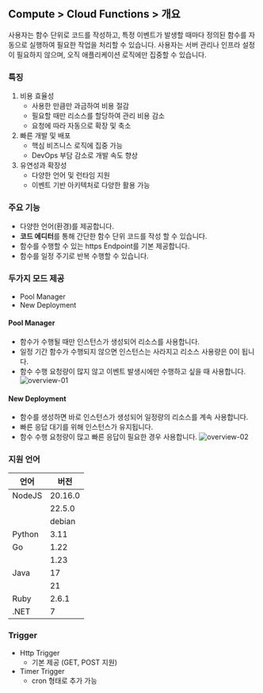 ## Compute > Cloud Functions > 개요
사용자는 함수 단위로 코드를 작성하고, 특정 이벤트가 발생할 때마다 정의된 함수를 자동으로 실행하여 필요한 작업을 처리할 수 있습니다. 사용자는 서버 관리나 인프라 설정이 필요하지 않으며, 오직 애플리케이션 로직에만 집중할 수 있습니다.

### 특징
1. 비용 효율성
    - 사용한 만큼만 과금하여 비용 절감
    - 필요할 때만 리소스를 할당하여 관리 비용 감소
    - 요청에 따라 자동으로 확장 및 축소
2. 빠른 개발 및 배포
    - 핵심 비즈니스 로직에 집중 가능
    - DevOps 부담 감소로 개발 속도 향상
3. 유연성과 확장성
    - 다양한 언어 및 런타임 지원
    - 이벤트 기반 아키텍처로 다양한 활용 가능

### 주요 기능
- 다양한 언어(환경)를 제공합니다.
- **코드 에디터**를 통해 간단한 함수 단위 코드를 작성 할 수 있습니다.
- 함수를 수행할 수 있는 https Endpoint를 기본 제공합니다.
- 함수를 일정 주기로 반복 수행할 수 있습니다.

### 두가지 모드 제공
- Pool Manager
- New Deployment
#### Pool Manager
- 함수가 수행될 때만 인스턴스가 생성되어 리소스를 사용합니다.
- 일정 기간 함수가 수행되지 않으면 인스턴스는 사라지고 리소스 사용량은 0이 됩니다.
- 함수 수행 요청량이 많지 않고 이벤트 발생시에만 수행하고 싶을 때 사용합니다.
![overview-01](https://kr1-api-object-storage.nhncloudservice.com/v1/AUTH_2acdfabf4efe4efc8a04c00b348110c9/cdn_origin/prod_cloud_functions/2025-07-29/overview-01.png)
#### New Deployment
- 함수를 생성하면 바로 인스턴스가 생성되어 일정량의 리소스를 계속 사용합니다.
- 빠른 응답 대기를 위해 인스턴스가 유지됩니다.
- 함수 수행 요청량이 많고 빠른 응답이 필요한 경우 사용합니다.
![overview-02](https://kr1-api-object-storage.nhncloudservice.com/v1/AUTH_2acdfabf4efe4efc8a04c00b348110c9/cdn_origin/prod_cloud_functions/2025-07-29/overview-02.png)

### 지원 언어
| 언어     | 버전       |
|----------|------------|
| NodeJS   | 20.16.0    |
|          | 22.5.0     |
|          | debian     |
| Python   | 3.11       |
| Go       | 1.22       |
|          | 1.23       |
| Java     | 17         |
|          | 21         |
| Ruby     | 2.6.1   |
| .NET     | 7          |

### Trigger
- Http Trigger
    - 기본 제공 (GET, POST 지원)
- Timer Trigger
    - cron 형태로 추가 가능